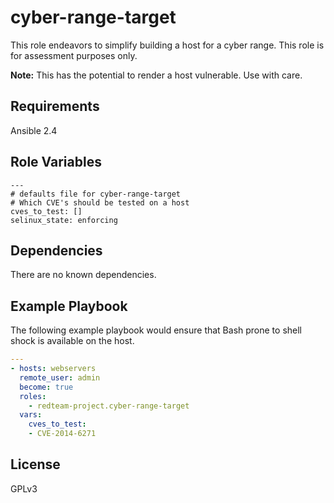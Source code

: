 cyber-range-target
=========

This role endeavors to simplify building a host for a cyber range.  This role is for assessment purposes only.

**Note:** This has the potential to render a host vulnerable.  Use with care.

Requirements
------------

Ansible 2.4

Role Variables
--------------

```
---
# defaults file for cyber-range-target
# Which CVE's should be tested on a host
cves_to_test: []
selinux_state: enforcing
```

Dependencies
------------

There are no known dependencies.

Example Playbook
----------------
The following example playbook would ensure that Bash prone to shell shock is available on the host.

```yaml
---
- hosts: webservers
  remote_user: admin
  become: true
  roles:
    - redteam-project.cyber-range-target
  vars:
    cves_to_test:
    - CVE-2014-6271
```

License
-------

GPLv3
